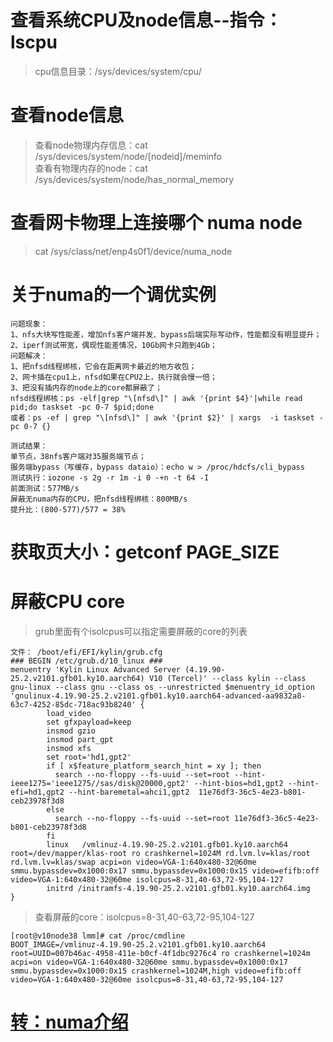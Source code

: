 # 查看系统CPU及node信息--指令：lscpu
> cpu信息目录：/sys/devices/system/cpu/   
# 查看node信息
> 查看node物理内存信息：cat /sys/devices/system/node/[nodeid]/meminfo   
> 查看有物理内存的node：cat /sys/devices/system/node/has_normal_memory    
# 查看网卡物理上连接哪个 numa node
>  cat /sys/class/net/enp4s0f1/device/numa_node
# 关于numa的一个调优实例
```
问题现象：
1、nfs大块写性能差，增加nfs客户端并发、bypass后端实际写动作，性能都没有明显提升；
2、iperf测试带宽，偶现性能差情况，10Gb网卡只跑到4Gb；
问题解决：
1、把nfsd线程绑核，它会在距离网卡最近的地方收包；
2、网卡插在cpu1上，nfsd如果在CPU2上，执行就会慢一倍；
3、把没有插内存的node上的core都屏蔽了；
nfsd线程绑核：ps -elf|grep "\[nfsd\]" | awk '{print $4}'|while read pid;do taskset -pc 0-7 $pid;done
或者：ps -ef | grep "\[nfsd\]" | awk '{print $2}' | xargs  -i taskset -pc 0-7 {}

测试结果：
单节点，38nfs客户端对35服务端节点；
服务端bypass（写缓存，bypass dataio）：echo w > /proc/hdcfs/cli_bypass
测试执行：iozone -s 2g -r 1m -i 0 -+n -t 64 -I
前面测试：577MB/s
屏蔽无numa内存的CPU，把nfsd线程绑核：800MB/s
提升比：(800-577)/577 = 38%
```
# 获取页大小：getconf PAGE_SIZE
# 屏蔽CPU core
> grub里面有个isolcpus可以指定需要屏蔽的core的列表   
```
文件： /boot/efi/EFI/kylin/grub.cfg
### BEGIN /etc/grub.d/10_linux ###
menuentry 'Kylin Linux Advanced Server (4.19.90-25.2.v2101.gfb01.ky10.aarch64) V10 (Tercel)' --class kylin --class gnu-linux --class gnu --class os --unrestricted $menuentry_id_option 'gnulinux-4.19.90-25.2.v2101.gfb01.ky10.aarch64-advanced-aa9832a8-63c7-4252-85dc-718ac93b8240' {
        load_video
        set gfxpayload=keep
        insmod gzio
        insmod part_gpt
        insmod xfs
        set root='hd1,gpt2'
        if [ x$feature_platform_search_hint = xy ]; then
          search --no-floppy --fs-uuid --set=root --hint-ieee1275='ieee1275//sas/disk@20000,gpt2' --hint-bios=hd1,gpt2 --hint-efi=hd1,gpt2 --hint-baremetal=ahci1,gpt2  11e76df3-36c5-4e23-b801-ceb23978f3d8
        else
          search --no-floppy --fs-uuid --set=root 11e76df3-36c5-4e23-b801-ceb23978f3d8
        fi
        linux   /vmlinuz-4.19.90-25.2.v2101.gfb01.ky10.aarch64 root=/dev/mapper/klas-root ro crashkernel=1024M rd.lvm.lv=klas/root rd.lvm.lv=klas/swap acpi=on video=VGA-1:640x480-32@60me smmu.bypassdev=0x1000:0x17 smmu.bypassdev=0x1000:0x15 video=efifb:off video=VGA-1:640x480-32@60me isolcpus=8-31,40-63,72-95,104-127
        initrd /initramfs-4.19.90-25.2.v2101.gfb01.ky10.aarch64.img
}
```
> 查看屏蔽的core：isolcpus=8-31,40-63,72-95,104-127
```
[root@v10node38 lmm]# cat /proc/cmdline
BOOT_IMAGE=/vmlinuz-4.19.90-25.2.v2101.gfb01.ky10.aarch64 root=UUID=007b46ac-4958-411e-b0cf-4f1dbc9276c4 ro crashkernel=1024m acpi=on video=VGA-1:640x480-32@60me smmu.bypassdev=0x1000:0x17 smmu.bypassdev=0x1000:0x15 crashkernel=1024M,high video=efifb:off video=VGA-1:640x480-32@60me isolcpus=8-31,40-63,72-95,104-127
```
# [转：numa介绍](https://blog.csdn.net/yk_wing4/article/details/87474172)
